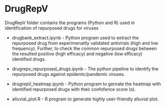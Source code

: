 # DrugRepV



DrugRepV folder contains the programs (Python and R) used in identification of repurposed drugs for viruses

- drugbank_extract.ipynb - Python program used to extract the repurposed drug from experimenatlly validated antivirals (high and low frequency). Further, to check the common repurposed drugs between the resulted positive (high efficacy) and negative (low efficacy) identified drugs.

- drugrepv_repurposed_drugs.ipynb - The python pipeline to identify the repurposed drugs against epidemic/pandemic viruses.

- drugrepV_heatmap.ipynb - Python program to genrate the heatmap with identified repurposed drugs with their confofence score (s).

- alluvial_plot.R - R program to generate highly user-friendly alluvial plot.
